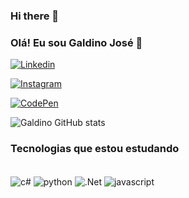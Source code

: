 ### Hi there 👋



### Olá! Eu sou Galdino José 🤙

[![Linkedin](https://img.shields.io/badge/LinkedIn-0077B5?style=for-the-badge&logo=linkedin&logoColor=white)](https://www.linkedin.com/in/galdino-tech/)

[![Instagram](https://img.shields.io/badge/Instagram-E4405F?style=for-the-badge&logo=instagram&logoColor=white
)](https://https://instagram.com/galdinoneto1)

[![CodePen](https://img.shields.io/badge/Codepen-000000?style=for-the-badge&logo=codepen&logoColor=white)](https://codepen.io/Galdino-Jos-)



![Galdino GitHub stats](https://github-readme-stats.vercel.app/api?username=Galdinoneto1&show_icons=true&theme=onedark)


### Tecnologias que estou estudando

<div style="display: inline_blocK"><br/>
    <img align="center" alt="c#" src="https://img.shields.io/badge/C%23-239120?style=for-the-badge&logo=c-sharp&logoColor=white" />
    <img align="center" alt="python" src="https://img.shields.io/badge/Python-3776AB?style=for-the-badge&logo=python&logoColor=white" />
    <img align="center" alt=".Net" src="https://img.shields.io/badge/.NET-5C2D91?style=for-the-badge&logo=.net&logoColor=white" />
    <img align="center" alt="javascript" src="https://img.shields.io/badge/JavaScript-F7DF1E?style=for-the-badge&logo=javascript&logoColor=black" />


</div>


